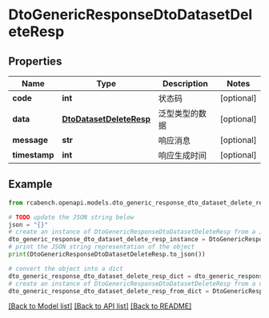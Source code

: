# DtoGenericResponseDtoDatasetDeleteResp


## Properties

Name | Type | Description | Notes
------------ | ------------- | ------------- | -------------
**code** | **int** | 状态码 | [optional] 
**data** | [**DtoDatasetDeleteResp**](DtoDatasetDeleteResp.md) | 泛型类型的数据 | [optional] 
**message** | **str** | 响应消息 | [optional] 
**timestamp** | **int** | 响应生成时间 | [optional] 

## Example

```python
from rcabench.openapi.models.dto_generic_response_dto_dataset_delete_resp import DtoGenericResponseDtoDatasetDeleteResp

# TODO update the JSON string below
json = "{}"
# create an instance of DtoGenericResponseDtoDatasetDeleteResp from a JSON string
dto_generic_response_dto_dataset_delete_resp_instance = DtoGenericResponseDtoDatasetDeleteResp.from_json(json)
# print the JSON string representation of the object
print(DtoGenericResponseDtoDatasetDeleteResp.to_json())

# convert the object into a dict
dto_generic_response_dto_dataset_delete_resp_dict = dto_generic_response_dto_dataset_delete_resp_instance.to_dict()
# create an instance of DtoGenericResponseDtoDatasetDeleteResp from a dict
dto_generic_response_dto_dataset_delete_resp_from_dict = DtoGenericResponseDtoDatasetDeleteResp.from_dict(dto_generic_response_dto_dataset_delete_resp_dict)
```
[[Back to Model list]](../README.md#documentation-for-models) [[Back to API list]](../README.md#documentation-for-api-endpoints) [[Back to README]](../README.md)


